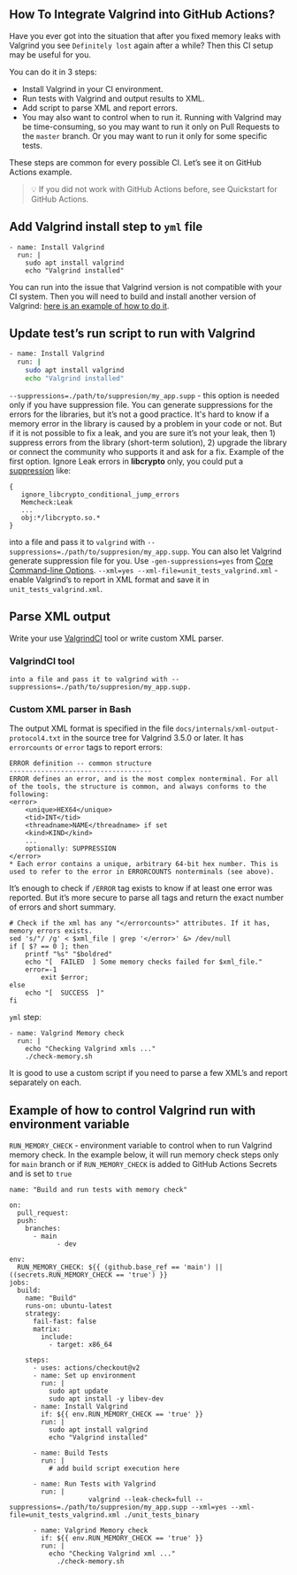 ## How To Integrate Valgrind into GitHub Actions?

Have you ever got into the situation that after you fixed memory leaks with Valgrind you see ```Definitely lost``` again after a while? Then this CI setup may be useful for you.

You can do it in 3 steps:
- Install Valgrind in your CI environment.
- Run tests with Valgrind and output results to XML.
- Add script to parse XML and report errors.
- You may also want to control when to run it. Running with Valgrind may be time-consuming, so you may want to run it only on Pull Requests to the ```master``` branch. Or you may want to run it only for some specific tests.

These steps are common for every possible CI. Let’s see it on GitHub Actions example.

> 💡 If you did not work with GitHub Actions before, see Quickstart for GitHub Actions.


## Add Valgrind install step to ```yml``` file

```
- name: Install Valgrind
  run: |
    sudo apt install valgrind
    echo "Valgrind installed"
```

You can run into the issue that Valgrind version is not compatible with your CI system. Then you will need to build and install another version of Valgrind: [here is an example of how to do it](https://www.claudiokuenzler.com/blog/797/install-upgrade-valgrind-3-13.0-on-ubuntu-14.04-alternatives).


## Update test’s run script to run with Valgrind

```bash
- name: Install Valgrind
  run: |
    sudo apt install valgrind
    echo "Valgrind installed"
```

```--suppressions=./path/to/suppresion/my_app.supp``` - this option is needed only if you have suppression file.
You can generate suppressions for the errors for the libraries, but it’s not a good practice.
It's hard to know if a memory error in the library is caused by a problem in your code or not.
But if it is not possible to fix a leak, and you are sure it’s not your leak, then 1) suppress errors from the library (short-term solution), 2) upgrade the library or connect the community who supports it and ask for a fix.
Example of the first option. Ignore Leak errors in **libcrypto** only, you could put a [suppression](https://valgrind.org/docs/manual/mc-manual.html#mc-manual.suppfiles) like:

```
{
   ignore_libcrypto_conditional_jump_errors
   Memcheck:Leak
   ...
   obj:*/libcrypto.so.*
}
```

into a file and pass it to ```valgrind``` with ```--suppressions=./path/to/suppresion/my_app.supp```.
You can also let Valgrind generate suppression file for you. Use ```-gen-suppressions=yes``` from [Core Command-line Options](https://valgrind.org/docs/manual/manual-core.html#manual-core.options).
```--xml=yes --xml-file=unit_tests_valgrind.xml``` - enable Valgrind’s to report in XML format and save it in ```unit_tests_valgrind.xml```.


## Parse XML output

Write your use [ValgrindCI](https://pypi.org/project/ValgrindCI/) tool or write custom XML parser.

### ValgrindCI tool
```
into a file and pass it to valgrind with --suppressions=./path/to/suppresion/my_app.supp.
```

### Custom XML parser in Bash
The output XML format is specified in the file ```docs/internals/xml-output-protocol4.txt```  in the source tree for Valgrind 3.5.0 or later. It has ```errorcounts``` or ```error``` tags to report errors:

```
ERROR definition -- common structure
------------------------------------
ERROR defines an error, and is the most complex nonterminal. For all
of the tools, the structure is common, and always conforms to the
following:
<error>
	<unique>HEX64</unique>
	<tid>INT</tid>
	<threadname>NAME</threadname> if set
	<kind>KIND</kind>
	...
	optionally: SUPPRESSION
</error>
* Each error contains a unique, arbitrary 64-bit hex number. This is
used to refer to the error in ERRORCOUNTS nonterminals (see above).
```

It’s enough to check if ```/ERROR``` tag exists to know if at least one error was reported. But it’s more secure to parse all tags and return the exact number of errors and short summary.

```
# Check if the xml has any "</errorcounts>" attributes. If it has, memory errors exists.
sed 's/"/ /g' < $xml_file | grep '</error>' &> /dev/null
if [ $? == 0 ]; then
    printf "%s" "$boldred"
    echo "[  FAILED  ] Some memory checks failed for $xml_file."
    error=-1
		exit $error;
else
    echo "[  SUCCESS  ]"
fi
```

```yml``` step:

```
- name: Valgrind Memory check
  run: |
    echo "Checking Valgrind xmls ..."
    ./check-memory.sh
```

It is good to use a custom script if you need to parse a few XML’s and report separately on each.


## Example of how to control Valgrind run with environment variable

```RUN_MEMORY_CHECK``` - environment variable to control when to run Valgrind memory check.
In the example below, it will run memory check steps only for ```main``` branch or if ```RUN_MEMORY_CHECK``` is added to GitHub Actions Secrets and is set to ```true```


```
name: "Build and run tests with memory check"

on:
  pull_request:
  push:
    branches:
      - main      
			- dev

env:
  RUN_MEMORY_CHECK: ${{ (github.base_ref == 'main') || ((secrets.RUN_MEMORY_CHECK == 'true') }}
jobs:
  build:
    name: "Build"
    runs-on: ubuntu-latest
    strategy:
      fail-fast: false
      matrix:
        include:
          - target: x86_64

    steps:
      - uses: actions/checkout@v2
      - name: Set up environment
        run: |
          sudo apt update
          sudo apt install -y libev-dev
      - name: Install Valgrind
        if: ${{ env.RUN_MEMORY_CHECK == 'true' }}
        run: |
          sudo apt install valgrind
          echo "Valgrind installed"

      - name: Build Tests
        run: |
          # add build script execution here

      - name: Run Tests with Valgrind
        run: |
					valgrind --leak-check=full --suppressions=./path/to/suppresion/my_app.supp --xml=yes --xml-file=unit_tests_valgrind.xml ./unit_tests_binary

      - name: Valgrind Memory check
        if: ${{ env.RUN_MEMORY_CHECK == 'true' }}
        run: |
          echo "Checking Valgrind xml ..."
	        ./check-memory.sh
```
